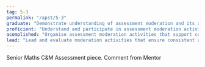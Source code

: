 ```yaml
---
tag: 5-3
permalink: "/apst/5-3"
graduate: "Demonstrate understanding of assessment moderation and its application to support consistent and comparable judgements of student learning."
proficient: "Understand and participate in assessment moderation activities to support consistent and comparable judgements of student learning."
acomplished: "Organise assessment moderation activities that support consistent and comparable judgements of student learning."
lead: "Lead and evaluate moderation activities that ensure consistent and comparable judgements of student learning to meet curriculum and school or system requirements."
---
```

Senior Maths C&M Assessment piece.
Comment from Mentor